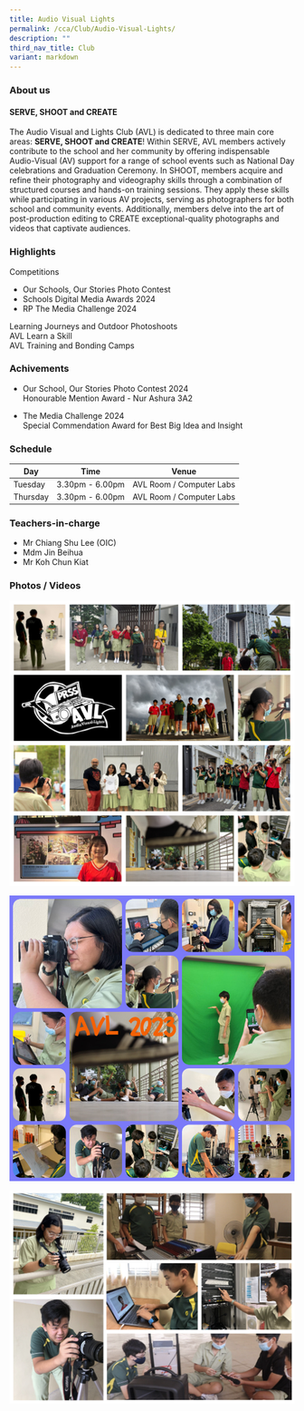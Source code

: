 ```yaml
---
title: Audio Visual Lights
permalink: /cca/Club/Audio-Visual-Lights/
description: ""
third_nav_title: Club
variant: markdown
---
```

### **About us**

#### **SERVE, SHOOT and CREATE**

The Audio Visual and Lights Club (AVL) is dedicated to three main core areas:&nbsp;**SERVE, SHOOT and CREATE**! Within SERVE, AVL members actively contribute to the school and her community by offering indispensable Audio-Visual (AV) support for a range of school events such as National Day celebrations and Graduation Ceremony. In SHOOT, members acquire and refine their photography and videography skills through a combination of structured courses and hands-on training sessions. They apply these skills while participating in various AV projects, serving as photographers for both school and community events. Additionally, members delve into the art of post-production editing to CREATE exceptional-quality photographs and videos that captivate audiences.
 
### **Highlights**

Competitions 
- Our Schools, Our Stories Photo Contest 
- Schools Digital Media Awards 2024 
- RP The Media Challenge 2024 

Learning Journeys and Outdoor Photoshoots<br>
AVL Learn a Skill <br>
AVL Training and Bonding Camps

### **Achivements**

* Our School, Our Stories Photo Contest 2024 <br>
Honourable Mention Award - Nur Ashura 3A2 

* The Media Challenge 2024<br>
Special Commendation Award for Best Big Idea and Insight

### **Schedule**

| Day | Time | Venue |
| -------- | -------- | -------- |
| Tuesday  | 3.30pm - 6.00pm | AVL Room / Computer Labs |
| Thursday | 3.30pm - 6.00pm | AVL Room / Computer Labs |

### **Teachers-in-charge**

* Mr Chiang Shu Lee (OIC) 
* Mdm Jin Beihua
* Mr Koh Chun Kiat 
 
### **Photos / Videos**
![](/images/CCA/AVL/Website_Collage_V2.jpg)

![](/images/CCA/AVL/avl%20collage%20website.JPG)

![](/images/avl2.png)